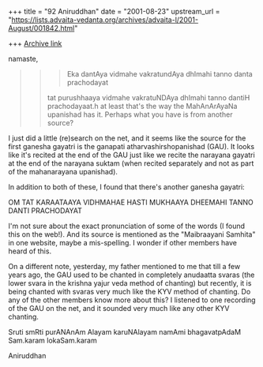 +++
title = "92 Aniruddhan"
date = "2001-08-23"
upstream_url = "https://lists.advaita-vedanta.org/archives/advaita-l/2001-August/001842.html"

+++
[Archive link](https://lists.advaita-vedanta.org/archives/advaita-l/2001-August/001842.html)

namaste,

>> > Eka dantAya vidmahe
>> > vakratundAya dhImahi
>> > tanno danta prachodayat
>> >
>>tat purushhaaya vidmahe
>>vakratuNDAya dhImahi
>>tanno dantiH prachodayaat.h
>>at least that's the way the MahAnArAyaNa upanishad has it. Perhaps what
>>you have is from another source?

I just did a little (re)search on the net, and it seems like the source for
the first ganesha gayatri is the ganapati atharvashirshopanishad (GAU). It
looks like it's recited at the end of the GAU just like we recite the
narayana gayatri at the end of the narayana suktam (when recited separately
and not as part of the mahanarayana upanishad).

In addition to both of these, I found that there's another ganesha gayatri:

OM TAT KARAATAAYA VIDHMAHAE
HASTI MUKHAAYA DHEEMAHI
TANNO DANTI PRACHODAYAT

I'm not sure about the exact pronunciation of some of the words (I found
this on the web!). And its source is mentioned as the "Maibraayani Samhita"
in one website, maybe a mis-spelling. I wonder if other members have heard
of this.

On a different note, yesterday, my father mentioned to me that till a few
years ago, the GAU used to be chanted in completely anudaatta svaras (the
lower svara in the krishna yajur veda method of chanting) but recently, it
is being chanted with svaras very much like the KYV method of chanting. Do
any of the other members know more about this? I listened to one recording
of the GAU on the net, and it sounded very much like any other KYV chanting.

Sruti smRti purANAnAm Alayam karuNAlayam
namAmi bhagavatpAdaM Sam.karam lokaSam.karam

Aniruddhan

